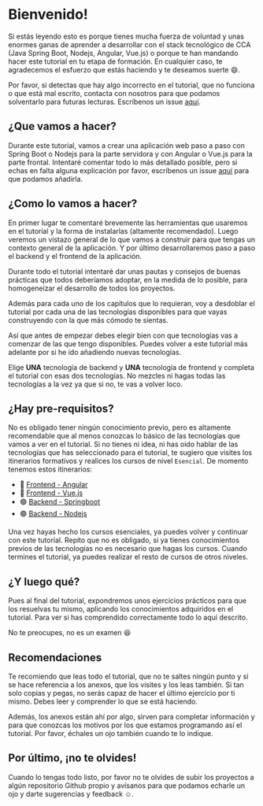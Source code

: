 # Bienvenido!

Si estás leyendo esto es porque tienes mucha fuerza de voluntad y unas enormes ganas de aprender a desarrollar con el stack tecnológico de CCA (Java Spring Boot, Nodejs, Angular, Vue.js) o porque te han mandando hacer este tutorial en tu etapa de formación.
En cualquier caso, te agradecemos el esfuerzo que estás haciendo y te deseamos suerte :smile:.

Por favor, si detectas que hay algo incorrecto en el tutorial, que no funciona o que está mal escrito, contacta con nosotros para que podamos solventarlo para futuras lecturas. Escríbenos un issue [aquí](https://github.com/ccsw-csd/tutorial/issues).


## ¿Que vamos a hacer?

Durante este tutorial, vamos a crear una aplicación web paso a paso con Spring Boot o Nodejs para la parte servidora y con Angular o Vue.js para la parte frontal. Intentaré comentar todo lo más detallado posible, pero si echas en falta alguna explicación por favor, escríbenos un issue [aquí](https://github.com/ccsw-csd/tutorial/issues) para que podamos añadirla.


## ¿Como lo vamos a hacer?

En primer lugar te comentaré brevemente las herramientas que usaremos en el tutorial y la forma de instalarlas (altamente recomendado).
Luego veremos un vistazo general de lo que vamos a construir para que tengas un contexto general de la aplicación.
Y por último desarrollaremos paso a paso el backend y el frontend de la aplicación.

Durante todo el tutorial intentaré dar unas pautas y consejos de buenas prácticas que todos deberíamos adoptar, en la medida de lo posible, para homogeneizar el desarrollo de todos los proyectos.

Además para cada uno de los capítulos que lo requieran, voy a desdoblar el tutorial por cada una de las tecnologías disponibles para que vayas construyendo con la que más cómodo te sientas. 

Así que antes de empezar debes elegir bien con que tecnologías vas a comenzar de las que tengo disponibles. Puedes volver a este tutorial más adelante por si he ido añadiendo nuevas tecnologías. 

Elige **UNA** tecnología de backend y **UNA** tecnología de frontend y completa el tutorial con esas dos tecnologías. No mezcles ni hagas todas las tecnologías a la vez ya que si no, te vas a volver loco.


## ¿Hay pre-requisitos?

No es obligado tener ningún conocimiento previo, pero es altamente recomendable que al menos conozcas lo básico de las tecnologías que vamos a ver en el tutorial. Si no tienes ni idea, ni has oido hablar de las tecnologías que has seleccionado para el tutorial, te sugiero que visites los itinerarios formativos y realices los cursos de nivel `Esencial`.
De momento tenemos estos itinerarios:

* 🔵 [Frontend - Angular](https://degreed.com/pathway/3pmxr0jg9n/pathway)
* 🔵 [Frontend - Vue.js](https://degreed.com/pathway/v83v2wq3px/pathway)
* 🟢 [Backend - Springboot](https://degreed.com/pathway/08gxl0e7pw/pathway)
* 🟢 [Backend - Nodejs](https://degreed.com/pathway/e9kx16qypo/pathway)

Una vez hayas hecho los cursos esenciales, ya puedes volver y continuar con este tutorial. Repito que no es obligado, si ya tienes conocimientos previos de las tecnologías no es necesario que hagas los cursos. Cuando termines el tutorial, ya puedes realizar el resto de cursos de otros niveles.


## ¿Y luego qué?

Pues al final del tutorial, expondremos unos ejercicios prácticos para que los resuelvas tu mismo, aplicando los conocimientos adquiridos en el tutorial. Para ver si has comprendido correctamente todo lo aquí descrito.

No te preocupes, no es un examen :laughing:

## Recomendaciones

Te recomiendo que leas todo el tutorial, que no te saltes ningún punto y si se hace referencia a los anexos, que los visites y los leas también. Si tan solo copias y pegas, no serás capaz de hacer el último ejercicio por ti mismo. Debes leer y comprender lo que se está haciendo.

Además, los anexos están ahí por algo, sirven para completar información y para que conozcas los motivos por los que estamos programando así el tutorial. Por favor, échales un ojo también cuando te lo indique.


## Por último, ¡no te olvides!

Cuando lo tengas todo listo, por favor no te olvides de subir los proyectos a algún repositorio Github propio y avísanos para que podamos echarle un ojo y darte sugerencias y feedback :relaxed:.
